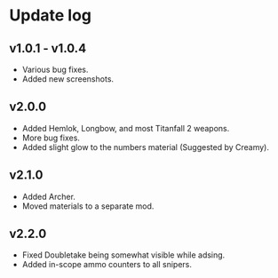 #  Update log

## v1.0.1 - v1.0.4

- Various bug fixes.
- Added new screenshots.

## v2.0.0

- Added Hemlok, Longbow, and most Titanfall 2 weapons.
- More bug fixes.
- Added slight glow to the numbers material (Suggested by Creamy).

## v2.1.0

- Added Archer.
- Moved materials to a separate mod.

## v2.2.0

- Fixed Doubletake being somewhat visible while adsing.
- Added in-scope ammo counters to all snipers.